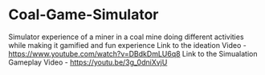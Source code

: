 # Coal-Game-Simulator
Simulator experience of a miner in a coal mine doing different activities while making it gamified and fun experience
Link to the ideation Video - https://www.youtube.com/watch?v=DBdkDmLU6q8
Link to the Simualation Gameplay Video - https://youtu.be/3g_0dniXvjU 
